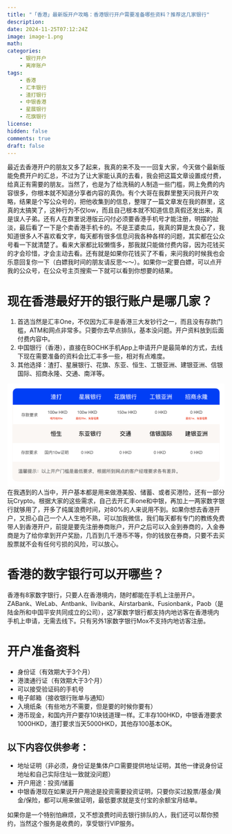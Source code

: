 ```yaml
---
title: "「香港」最新版开户攻略：香港银行开户需要准备哪些资料？推荐这几家银行"
description: 
date: 2024-11-25T07:12:24Z
image: image-1.png
math: 
categories:
    - 银行开户
    - 离岸账户
tags:
    - 香港
    - 汇丰银行
    - 渣打银行
    - 中银香港
    - 星展银行
    - 花旗银行
license: 
hidden: false
comments: true
draft: false
---
```



最近去香港开户的朋友又多了起来，我真的来不及一一回复大家，今天做个最新版能免费开户的汇总，不过为了让大家能认真的去看，我会把这篇文章设置成付费，给真正有需要的朋友。当然了，也是为了给洗稿的人制造一些门槛，网上免费的内容很多，你根本就不知道分享者内容的真伪。有个大哥在我群里整天问我开户攻略，结果是个写公众号的，把他收集到的信息，整理了一篇文章发在我的群里，这真的太搞笑了，这种行为不仅low，而且自己根本就不知道信息真假还发出来，真是误人子弟。还有人在群里说港版云闪付必须要香港手机号才能注册，明摆的扯淡，最后看了一下是个卖香港手机卡的。不是王婆卖瓜，我真的算是太良心了，我知道很多人不喜欢看文字，每天都有很多信息问我各种各样的问题，其实都在公众号看一下就清楚了。看来大家都比较懒惰多，那我就只能做付费内容，因为花钱买的才会珍惜，才会主动去看。还有就是如果你花钱买了不看，来问我的时候我也会乐意回复你一下（白嫖我时间的朋友请反思～～）。如果你一定要白嫖，可以点开我的公众号，在公众号主页搜索一下就可以看到你想要的结果。

# 现在香港最好开的银行账户是哪几家？

1. 首选当然是汇丰One，不仅因为汇丰是香港三大发钞行之一，而且没有存款门槛，ATM和网点非常多。只要你去早点排队，基本没问题。开户资料放到后面付费内容中。
2. 中国银行（香港），直接在BOCHK手机App上申请开户是最简单的方式，去线下现在需要准备的资料会比汇丰多一些，相对有点难度。
3. 其他选择：渣打、星展银行、花旗、东亚、恒生、工银亚洲、建银亚洲、信银国际、招商永隆、交通、南洋等。

![alt text](image.png)
在我遇到的人当中，开户基本都是用来做港美股、储蓄、或者买港险，还有一部分玩Crypto。根据大家的这些需求，自己去开汇丰one和中银，再加上一两家数字银行就够用了，开多了纯属浪费时间，对80%的人来说用不到。如果你想去香港开户，又担心自己一个人人生地不熟，可以加我微信，我们每天都有专门的教练免费带人到香港开户，前提是要先注册券商账户，开户之后可以入金到券商的，入金券商是为了给你拿到开户奖励，几百到几千港币不等，你的钱放在券商，只要不去买股票就不会有任何亏损的风险，可以放心。

# 香港的数字银行可以开哪些？

香港有8家数字银行，只要人在香港境内，随时都能在手机上注册开户。ZABank、WeLab、Antbank、livibank、Airstarbank、Fusionbank，Paob（是陆金所和中国平安共同成立的公司），这7家数字银行都支持内地访客在香港境内手机上申请，无需去线下。只有另外1家数字银行Mox不支持内地访客注册。

# 开户准备资料

- 身份证（有效期大于3个月）
- 港澳通行证（有效期大于3个月）
- 可以接受验证码的手机号
- 电子邮箱（接收银行账单与通知）
- 入境纸条（有些地方不需要，但是要的时候你要有）
- 港币现金，和国内开户要存10块钱道理一样。汇丰存100HKD，中银香港要求1000HKD，渣打要求当天5000HKD，其他存100基本OK。

## 以下内容仅供参考：

- 地址证明（非必须，身份证是集体户口需要提供地址证明，其他一律说身份证地址和自己实际住址一致就没问题）
- 开户用途：投资/储蓄
- 中银香港现在如果说开户用途是投资需要投资证明，只要你买过股票/基金/黄金/保险，都可以用来做证明，最低要求就是支付宝的余额宝月结单。

如果你是一个特别怕麻烦，又不想浪费时间去银行排队的人，我们还可以帮你预约，当然这个服务是收费的，享受银行VIP服务。